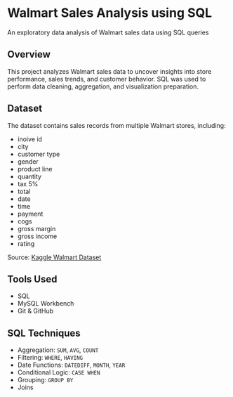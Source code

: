 # Walmart Sales Analysis using SQL
An exploratory data analysis of Walmart sales data using SQL queries
## Overview
This project analyzes Walmart sales data to uncover insights into store performance, sales trends, and customer behavior. SQL was used to perform data cleaning, aggregation, and visualization preparation.
## Dataset
The dataset contains sales records from multiple Walmart stores, including:
- inoive id
- city
- customer type
- gender
- product line
- quantity
- tax 5%
- total
- date
- time
- payment
- cogs
- gross margin
- gross income
- rating

Source: [Kaggle Walmart Dataset](https://www.kaggle.com/datasets/spscientist/walmart-dataset)

## Tools Used
- SQL 
-  MySQL Workbench
- Git & GitHub

## SQL Techniques
- Aggregation: `SUM`, `AVG`, `COUNT`
- Filtering: `WHERE`, `HAVING`
- Date Functions: `DATEDIFF`, `MONTH`, `YEAR`
- Conditional Logic: `CASE WHEN`
- Grouping: `GROUP BY`
- Joins 
